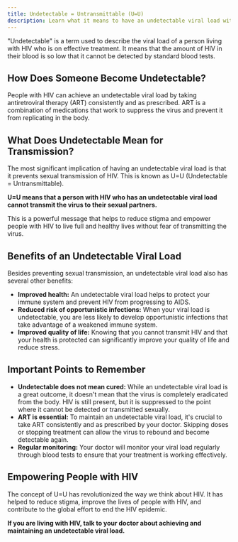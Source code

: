 ```yaml
---
title: Undetectable = Untransmittable (U=U)
description: Learn what it means to have an undetectable viral load with HIV and how it impacts transmission and your health.
---
```


"Undetectable" is a term used to describe the viral load of a person living with HIV who is on effective treatment.  It means that the amount of HIV in their blood is so low that it cannot be detected by standard blood tests.

## How Does Someone Become Undetectable?

People with HIV can achieve an undetectable viral load by taking antiretroviral therapy (ART) consistently and as prescribed. ART is a combination of medications that work to suppress the virus and prevent it from replicating in the body.

## What Does Undetectable Mean for Transmission?

The most significant implication of having an undetectable viral load is that it prevents sexual transmission of HIV. This is known as U=U (Undetectable = Untransmittable).

**U=U means that a person with HIV who has an undetectable viral load cannot transmit the virus to their sexual partners.**

This is a powerful message that helps to reduce stigma and empower people with HIV to live full and healthy lives without fear of transmitting the virus.

## Benefits of an Undetectable Viral Load

Besides preventing sexual transmission, an undetectable viral load also has several other benefits:

*   **Improved health:**  An undetectable viral load helps to protect your immune system and prevent HIV from progressing to AIDS.
*   **Reduced risk of opportunistic infections:**  When your viral load is undetectable, you are less likely to develop opportunistic infections that take advantage of a weakened immune system.
*   **Improved quality of life:**  Knowing that you cannot transmit HIV and that your health is protected can significantly improve your quality of life and reduce stress.

## Important Points to Remember

*   **Undetectable does not mean cured:**  While an undetectable viral load is a great outcome, it doesn't mean that the virus is completely eradicated from the body. HIV is still present, but it is suppressed to the point where it cannot be detected or transmitted sexually.
*   **ART is essential:**  To maintain an undetectable viral load, it's crucial to take ART consistently and as prescribed by your doctor. Skipping doses or stopping treatment can allow the virus to rebound and become detectable again.
*   **Regular monitoring:**  Your doctor will monitor your viral load regularly through blood tests to ensure that your treatment is working effectively.

## Empowering People with HIV

The concept of U=U has revolutionized the way we think about HIV. It has helped to reduce stigma, improve the lives of people with HIV, and contribute to the global effort to end the HIV epidemic.

**If you are living with HIV, talk to your doctor about achieving and maintaining an undetectable viral load.**
